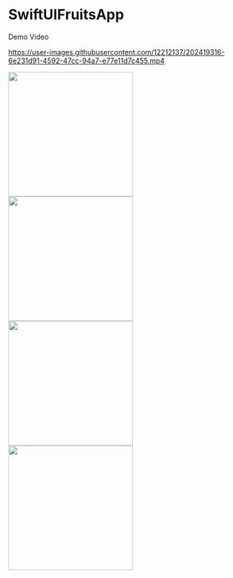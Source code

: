 # SwiftUIFruitsApp
Demo Video

https://user-images.githubusercontent.com/12212137/202419316-6e231d91-4592-47cc-94a7-e77e11d7c455.mp4

<kbd>
<img src="https://user-images.githubusercontent.com/12212137/202425071-eff15050-4a77-42e8-aa05-58c4f20647e3.png" width="250">

<img src="https://user-images.githubusercontent.com/12212137/202425166-0c7f7c98-3932-45ab-8ca1-48357a6c7aec.png" width="250">
</kbd>

<kbd>
<img src="https://user-images.githubusercontent.com/12212137/202425172-b68f4777-e985-4666-b638-dc4af34cec25.png" width="250">

<img src="https://user-images.githubusercontent.com/12212137/202425184-55882757-503b-4ae7-9e53-eceafc0bda34.png" width="250">
</kbd>

